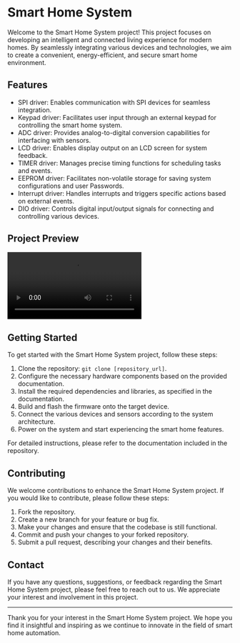 # Smart Home System

Welcome to the Smart Home System project! This project focuses on developing an intelligent and connected living experience for modern homes. By seamlessly integrating various devices and technologies, we aim to create a convenient, energy-efficient, and secure smart home environment.

## Features

- SPI driver: Enables communication with SPI devices for seamless integration.
- Keypad driver: Facilitates user input through an external keypad for controlling the smart home system.
- ADC driver: Provides analog-to-digital conversion capabilities for interfacing with sensors.
- LCD driver: Enables display output on an LCD screen for system feedback.
- TIMER driver: Manages precise timing functions for scheduling tasks and events.
- EEPROM driver: Facilitates non-volatile storage for saving system configurations and user Passwords.
- Interrupt driver: Handles interrupts and triggers specific actions based on external events.
- DIO driver: Controls digital input/output signals for connecting and controlling various devices.

## Project Preview 

<video src="Final2.mp4" controls title="Title"></video>
## Getting Started

To get started with the Smart Home System project, follow these steps:

1. Clone the repository: `git clone [repository_url]`.
2. Configure the necessary hardware components based on the provided documentation.
3. Install the required dependencies and libraries, as specified in the documentation.
4. Build and flash the firmware onto the target device.
5. Connect the various devices and sensors according to the system architecture.
6. Power on the system and start experiencing the smart home features.

For detailed instructions, please refer to the documentation included in the repository.

## Contributing

We welcome contributions to enhance the Smart Home System project. If you would like to contribute, please follow these steps:

1. Fork the repository.
2. Create a new branch for your feature or bug fix.
3. Make your changes and ensure that the codebase is still functional.
4. Commit and push your changes to your forked repository.
5. Submit a pull request, describing your changes and their benefits.



## Contact

If you have any questions, suggestions, or feedback regarding the Smart Home System project, please feel free to reach out to us. We appreciate your interest and involvement in this project.

---

Thank you for your interest in the Smart Home System project. We hope you find it insightful and inspiring as we continue to innovate in the field of smart home automation.

